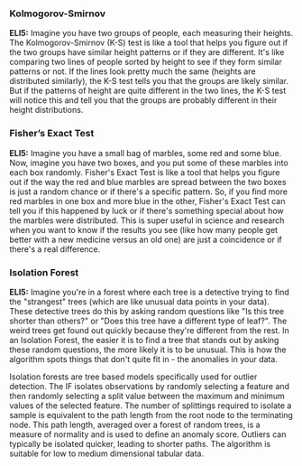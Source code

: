 ### Kolmogorov-Smirnov

**ELI5:** Imagine you have two groups of people, each measuring their heights. The Kolmogorov-Smirnov (K-S) test is like a tool that helps you figure out  if the two groups have similar height patterns or if they are different. It's like comparing two lines of people sorted by height to see if they form similar patterns or not. If the lines look pretty much the same  (heights are distributed similarly), the K-S test tells you that the  groups are likely similar. But if the patterns of height are quite  different in the two lines, the K-S test will notice this and tell you  that the groups are probably different in their height distributions.

### Fisher’s Exact Test

**ELI5:** Imagine you have a small bag of marbles, some red and some blue. Now, imagine you have two boxes, and you put some of these marbles into each box randomly. Fisher's Exact Test is like a tool that helps you figure out if the way the red and blue marbles are spread between the two boxes is just a random chance or if there's a specific pattern. So, if you find more red marbles in one box and more blue in the other, Fisher's Exact Test can tell you if this happened by luck or if there's something special about how the marbles were distributed. This is super useful in science and research when you want to know if the results you see (like how many people get better with a new medicine versus an old one) are just a coincidence or if there's a real difference.

### Isolation Forest

**ELI5:** Imagine you're in a forest where each tree is a detective trying to find the "strangest" trees (which are like unusual data points in your  data). These detective trees do this by asking random questions like "Is this tree shorter than others?" or "Does this tree have a different  type of leaf?". The weird trees get found out quickly because they're  different from the rest. In an Isolation Forest, the easier it is to  find a tree that stands out by asking these random questions, the more  likely it is to be unusual. This is how the algorithm spots things that  don't quite fit in - the anomalies in your data.

Isolation forests are tree based models specifically used for outlier detection. The IF isolates observations by randomly selecting a feature and then  randomly selecting a split value between the maximum and minimum values  of the selected feature. The number of splittings required to isolate a  sample is equivalent to the path length from the root node to the  terminating node. This path length, averaged over a forest of random trees, is a measure of normality and is used to define an anomaly score. Outliers can typically be isolated quicker, leading to shorter  paths. The algorithm is suitable for low to medium dimensional tabular  data.
